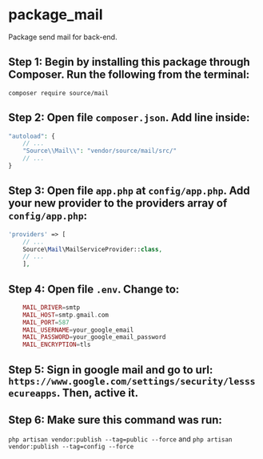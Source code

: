 # package_mail
Package send mail for back-end.

## Step 1: Begin by installing this package through Composer. Run the following from the terminal:
`composer require source/mail`

## Step 2: Open file `composer.json`. Add line inside:
``` php
"autoload": {
	// ...
	"Source\\Mail\\": "vendor/source/mail/src/"
	// ...
}
```

## Step 3: Open file `app.php` at `config/app.php`. Add your new provider to the providers array of `config/app.php`:
``` php
'providers' => [
    // ...
	Source\Mail\MailServiceProvider::class,
	// ...
	],
```

## Step 4: Open file `.env`. Change to:
```php
	MAIL_DRIVER=smtp
	MAIL_HOST=smtp.gmail.com
	MAIL_PORT=587
	MAIL_USERNAME=your_google_email
	MAIL_PASSWORD=your_google_email_password
	MAIL_ENCRYPTION=tls
```

## Step 5: Sign in google mail and go to url: `https://www.google.com/settings/security/lesssecureapps`. Then, active it.

## Step 6: Make sure this command was run: 
`php artisan vendor:publish --tag=public --force` and
`php artisan vendor:publish --tag=config --force`